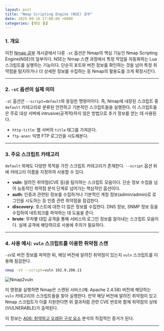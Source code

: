 ```yaml
---
layout: post
title: "Nmap Scripting Engine (NSE) 공부"
date: 2025-09-16 17:00:00 +0900
categories: [해킹 툴]
---
```


### 1. 개요

이전 [Nmap 공부](https://hamap0.github.io/study/해킹툴/2025/09/04/Nmap_study.html) 게시글에서 다룬 `-sC` 옵션은 Nmap의 핵심 기능인 Nmap Scripting Engine(NSE)의 일부이다. NSE는 Nmap 스캔 과정에서 특정 작업을 자동화하는 Lua 스크립트를 실행하는 기능이다. 단순히 포트와 버전 정보를 확인하는 것을 넘어 특정 취약점을 탐지하거나 더 상세한 정보를 수집하는 등 Nmap의 활용도를 크게 확장시킨다.

---

### 2. `-sC` 옵션의 실제 의미

`-sC` 옵션은 `--script=default`와 동일한 명령어이다. 즉, Nmap에 내장된 스크립트 중 `default` 카테고리로 분류된 안전하고 기본적인 스크립트들을 실행한다. 이 스크립트들은 주로 대상 서버에 intrusive(공격적)하지 않은 방법으로 추가 정보를 얻는 데 사용된다.
*   `http-title`: 웹 서버의 `title` 태그를 가져온다.
*   `ftp-anon`: 익명 FTP 로그인을 시도해본다.

---

### 3. 주요 스크립트 카테고리

`default` 외에도 다양한 목적을 가진 스크립트 카테고리가 존재한다. `--script` 옵션 뒤에 카테고리 이름을 지정하여 사용할 수 있다.

*   **vuln**: 알려진 취약점(CVE 등)을 탐지하는 스크립트 모음이다. 단순 정보 수집을 넘어 능동적인 취약점 분석 단계로 넘어가는 핵심적인 옵션이다.
*   **auth**: 인증과 관련된 정보를 수집하거나 기본적인 계정 정보(admin/admin)로 로그인을 시도하는 등 인증 관련 취약점을 점검한다.
*   **discovery**: 호스트에 대한 더 많은 정보를 수집한다. DNS 정보, SNMP 정보 등을 수집하여 네트워크를 파악하는 데 도움을 준다.
*   **brute**: 무차별 대입 공격을 통해 서비스의 로그인 정보를 알아내는 스크립트 모음이다. 실제 공격에 해당하므로 사용에 주의가 필요하다.

---

### 4. 사용 예시: `vuln` 스크립트를 이용한 취약점 스캔

`-sV`로 버전 정보를 파악한 뒤, 해당 버전에 알려진 취약점이 있는지 `vuln` 스크립트를 이용해 점검한다.

```bash
nmap -sV --script=vuln 192.9.200.11
```
   ![Nmap2vuln](/assets/images/Nmap2_1.png)

이 명령을 실행하면 Nmap은 스캔된 서비스(예: Apache 2.4.58) 버전에 해당하는 `vuln` 카테고리의 스크립트들을 찾아 실행한다. 만약 해당 버전에 알려진 취약점이 있고 Nmap 스크립트가 이를 지원한다면 위 결과처럼 관련 CVE 번호와 함께 취약점의 상태(VULNERABLE)가 출력된다.

이 정보는 [A06: 취약하고 오래된 구성 요소](https://hamap0.github.io/projects/owasp-top-10/2025/08/30/A06_Vulnerable-and-Outdated-Components.html) 분석의 직접적인 증거가 된다.

<hr class="short-rule">
